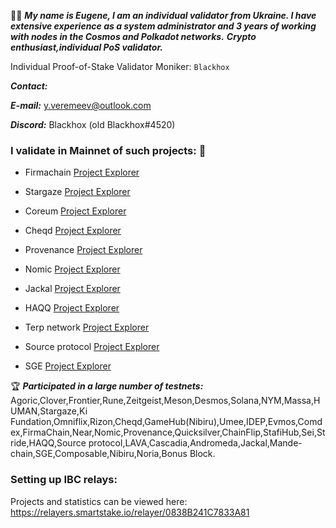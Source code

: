 :mage_man: ***My name is Eugene, I am an individual validator from Ukraine. I have extensive experience as a system administrator and 3 years of working with nodes in the Cosmos and Polkadot networks.***
***Crypto enthusiast,individual PoS validator.***


Individual Proof-of-Stake Validator Moniker: `Blackhox`

___Contact:___

***E-mail:*** y.veremeev@outlook.com


***Discord:*** Blackhox (old Blackhox#4520)

### I validate in Mainnet of such projects: :medal_sports:

+ Firmachain
[Project Explorer](https://explorer.firmachain.dev/validators/firmavaloper1rtmcynl8e45huv94u02s5q9x3le28feqp9qvy7)

+ Stargaze
[Project Explorer](https://www.mintscan.io/stargaze/validators/starsvaloper1dkuvgapkjf6lmdnh9jm4hy6zm85kvrqsefthy4)

+ Coreum
[Project Explorer](https://www.mintscan.io/coreum/validators/corevaloper13ay609f2cnhg2nzkscjuq42hppm553ggevlmq4)

+ Cheqd
[Project Explorer](https://explorer.cheqd.io/validators/cheqdvaloper16lffv8qn8v6ur6snldf76xhqu9sel29j44ts69)

+ Provenance
[Project Explorer](https://explorer.stavr.tech/Provenance/staking/pbvaloper1cfryzd7y0us6km8jct5zh20uc5uw05u8kx8seu)

+ Nomic
[Project Explorer](https://app.nomic.io/#/staking)

+ Jackal
[Project Explorer](https://explorer.stavr.tech/jackal/staking/jklvaloper1qs7gudtx6sad2uwdd2wrxw8ecljgm9yhue43wk)

+ HAQQ
[Project Explorer](https://haqq.explorers.guru/validator/haqqvaloper1jt70r5w5q56fers0a4z2x95l92v360pw8mg5th)

+ Terp network
[Project Explorer](https://explorer.nodestake.top/terp/staking/terpvaloper1g80p4suzrz4vqsvs3za0yqhqcphlvnjy7snfnw)

+ Source protocol
[Project Explorer](https://explorer.stavr.tech/Source-Mainnet/staking/sourcevaloper14fgdng78d40dnfxa7lnpnuk0wvx85lqz3r504y)

+ SGE
[Project Explorer](https://explorer.stavr.tech/Sge-Mainnet/staking/sgevaloper1xxqw7yjvdltel3mu3mwjw9p53exwguhmhpc2wh)

:trophy: ___Participated in a large number of testnets:___
Agoric,Clover,Frontier,Rune,Zeitgeist,Meson,Desmos,Solana,NYM,Massa,HUMAN,Stargaze,Ki Fundation,Omniflix,Rizon,Cheqd,GameHub(Nibiru),Umee,IDEP,Evmos,Comdex,FirmaChain,Near,Nomic,Provenance,Quicksilver,ChainFlip,StafiHub,Sei,Stride,HAQQ,Source protocol,LAVA,Cascadia,Andromeda,Jackal,Mande-chain,SGE,Composable,Nibiru,Noria,Bonus Block.
### Setting up IBC relays:
Projects and statistics can be viewed here: https://relayers.smartstake.io/relayer/0838B241C7833A81
